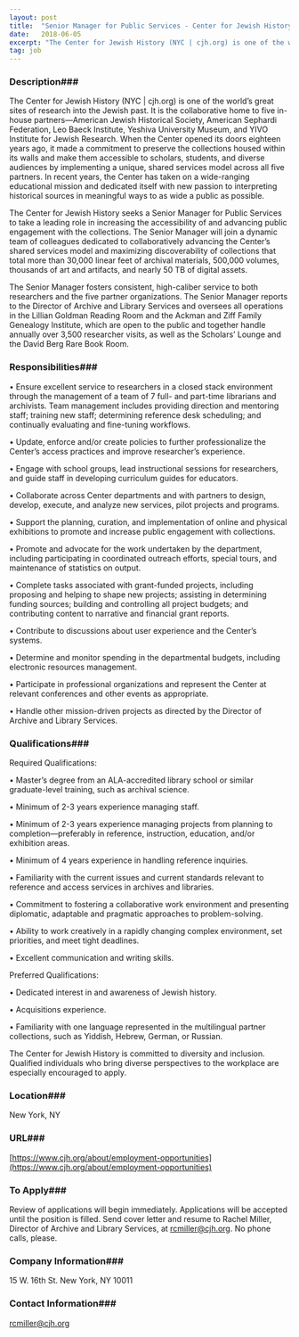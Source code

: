 ```yaml
---
layout: post
title:  "Senior Manager for Public Services - Center for Jewish History"
date:   2018-06-05
excerpt: "The Center for Jewish History (NYC | cjh.org) is one of the world’s great sites of research into the Jewish past. It is the collaborative home to five in-house partners—American Jewish Historical Society, American Sephardi Federation, Leo Baeck Institute, Yeshiva University Museum, and YIVO Institute for Jewish Research. When the..."
tag: job
---
```


### Description###

The Center for Jewish History (NYC | cjh.org) is one of the world’s great sites of research into the Jewish past.  It is the collaborative home to five in-house partners—American Jewish Historical Society, American Sephardi Federation, Leo Baeck Institute, Yeshiva University Museum, and YIVO Institute for Jewish Research.  When the Center opened its doors eighteen years ago, it made a commitment to preserve the collections housed within its walls and make them accessible to scholars, students, and diverse audiences by implementing a unique, shared services model across all five partners.  In recent years, the Center has taken on a wide-ranging educational mission and dedicated itself with new passion to interpreting historical sources in meaningful ways to as wide a public as possible. 

The Center for Jewish History seeks a Senior Manager for Public Services to take a leading role in increasing the accessibility of and advancing public engagement with the collections. The Senior Manager will join a dynamic team of colleagues dedicated to collaboratively advancing the Center’s shared services model and maximizing discoverability of collections that total more than 30,000 linear feet of archival materials, 500,000 volumes, thousands of art and artifacts, and nearly 50 TB of digital assets.

The Senior Manager fosters consistent, high-caliber service to both researchers and the five partner organizations. The Senior Manager reports to the Director of Archive and Library Services and oversees all operations in the Lillian Goldman Reading Room and the Ackman and Ziff Family Genealogy Institute, which are open to the public and together handle annually over 3,500 researcher visits, as well as the Scholars’ Lounge and the David Berg Rare Book Room.



### Responsibilities###


• 	Ensure excellent service to researchers in a closed stack environment through the management of a team of 7 full- and part-time librarians and archivists.  Team management includes providing direction and mentoring staff; training new staff; determining reference desk scheduling; and continually evaluating and fine-tuning workflows.

• 	Update, enforce and/or create policies to further professionalize the Center’s access practices and improve researcher’s experience.

• 	Engage with school groups, lead instructional sessions for researchers, and guide staff in developing curriculum guides for educators. 

• 	Collaborate across Center departments and with partners to design, develop, execute, and analyze new services, pilot projects and programs.

• 	Support the planning, curation, and implementation of online and physical exhibitions to promote and increase public engagement with collections.

• 	Promote and advocate for the work undertaken by the department, including participating in coordinated outreach efforts, special tours, and maintenance of statistics on output.

• 	Complete tasks associated with grant-funded projects, including proposing and helping to shape new projects; assisting in determining funding sources; building and controlling all project budgets; and contributing content to narrative and financial grant reports.

• 	Contribute to discussions about user experience and the Center’s systems. 

• 	Determine and monitor spending in the departmental budgets, including electronic resources management.

• 	Participate in professional organizations and represent the Center at relevant conferences and other events as appropriate.

• 	Handle other mission-driven projects as directed by the Director of Archive and Library Services.



### Qualifications###

Required Qualifications:

• 	Master’s degree from an ALA-accredited library school or similar graduate-level training, such as archival science. 

• 	Minimum of 2-3 years experience managing staff.

• 	Minimum of 2-3 years experience managing projects from planning to completion—preferably in reference, instruction, education, and/or exhibition areas.

• 	Minimum of 4 years experience in handling reference inquiries.

• 	Familiarity with the current issues and current standards relevant to reference and access services in archives and libraries.

• 	Commitment to fostering a collaborative work environment and presenting diplomatic, adaptable and pragmatic approaches to problem-solving.

• 	Ability to work creatively in a rapidly changing complex environment, set priorities, and meet tight deadlines.

• 	Excellent communication and writing skills.

Preferred Qualifications:

• 	Dedicated interest in and awareness of Jewish history.

• 	Acquisitions experience.

• 	Familiarity with one language represented in the multilingual partner collections, such as Yiddish, Hebrew, German, or Russian.

The Center for Jewish History is committed to diversity and inclusion. Qualified individuals who bring diverse perspectives to the workplace are especially encouraged to apply.




### Location###

New York, NY


### URL###

[https://www.cjh.org/about/employment-opportunities](https://www.cjh.org/about/employment-opportunities)

### To Apply###

Review of applications will begin immediately. Applications will be accepted until the position is filled. Send cover letter and resume to Rachel Miller, Director of Archive and Library Services, at rcmiller@cjh.org. No phone calls, please.



### Company Information###

15 W. 16th St. New York, NY 10011


### Contact Information###

rcmiller@cjh.org

